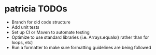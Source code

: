 # patricia TODOs

* Branch for old code structure
* Add unit tests
* Set up CI or Maven to automate testing
* Optimize to use standard libraries (i.e. Arrays.equals() rather than for loops, etc)
* Run a formatter to make sure formatting guidelines are being followed
